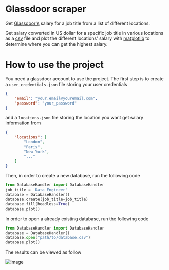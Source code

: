 # Glassdoor scraper

Get [Glassdoor's](https://www.glassdoor.com/index.htm) salary for a job title from a list of different locations. 

Get salary converted in US dollar for a specific job title in various locations as a [csv](https://docs.python.org/3/library/csv.html) file and plot the different locations' salary with [matplotlib](https://matplotlib.org/stable/) to determine where you can get the highest salary. 

# How to use the project 

You need a glassdoor account to use the project. The first step is to create a <code>user_credentials.json</code> file storing your user credentials

``` json
{
    "email": "your.email@youremail.com",
    "password": "your_password"
}
```

and a <code>locations.json</code> file storing the location you want get salary information from

``` json
{
    "locations": [
        "London",
        "Paris",
        "New York",
        "..."
    ]
}
```

Then, in order to create a new database, run the following code

``` python
from DatabaseHandler import DatabaseHandler
job_title = 'Data Engineer'
database = DatabaseHandler()
database.create(job_title=job_title)
database.fill(headless=True)
database.plot()
```

In order to open a already existing database, run the following code

``` python
from DatabaseHandler import DatabaseHandler
database = DatabaseHandler()
database.open("path/to/database.csv")
database.plot()
```

The results can be viewed as follow

![image](https://github.com/chagab/glassdoor_scraper/assets/28218716/a1403876-30d2-45b0-ae9b-834087dc5bf4)

